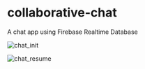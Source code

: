 # collaborative-chat
A chat app using Firebase Realtime Database

![chat_init](https://user-images.githubusercontent.com/15313363/64054201-9d845200-cb8e-11e9-8566-c3608e24fcd7.gif)

![chat_resume](https://user-images.githubusercontent.com/15313363/64054199-9d845200-cb8e-11e9-84c9-5b4db806f1e8.gif)
